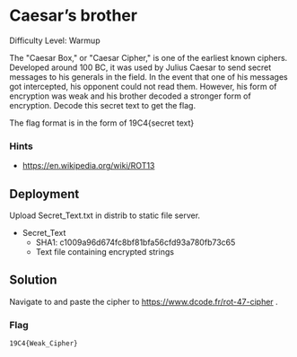 
# Caesar’s brother 

Difficulty Level: Warmup

The "Caesar Box," or "Caesar Cipher," is one of the earliest known ciphers. Developed around 100 BC, it was used by Julius Caesar to send secret messages to his generals in the field. In the event that one of his messages got intercepted, his opponent could not read them. However, his form of encryption was weak and his brother decoded a stronger form of encryption. Decode this secret text to get the flag. 

The flag format is in the form of 19C4{secret text}


### Hints

- https://en.wikipedia.org/wiki/ROT13


## Deployment

Upload Secret_Text.txt in distrib to static file server.

- Secret_Text
    - SHA1: c1009a96d674fc8bf81bfa56cfd93a780fb73c65
    - Text file containing encrypted strings


## Solution

Navigate to and paste the cipher to https://www.dcode.fr/rot-47-cipher .

### Flag
`19C4{Weak_Cipher}`

